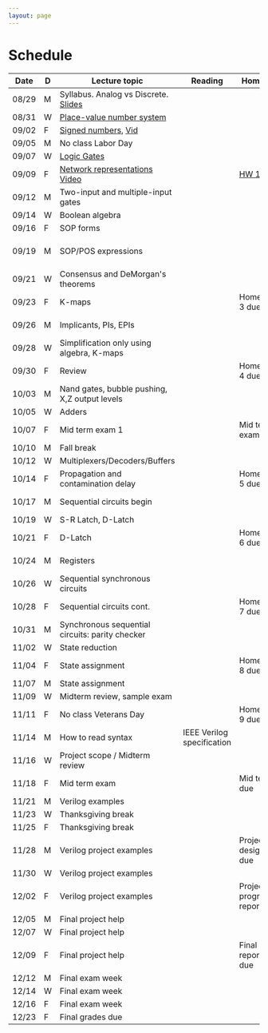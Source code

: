 ```yaml
---
layout: page
---
```

# Schedule

| Date  | D | Lecture topic                                                                                                                                                                                                   | Reading                    | Homework                                           | Labs                                                                                                                                             |
|-------|---|-----------------------------------------------------------------------------------------------------------------------------------------------------------------------------------------------------------------|----------------------------|----------------------------------------------------|--------------------------------------------------------------------------------------------------------------------------------------------------|
| 08/29 | M | Syllabus. Analog vs Discrete. [Slides]({{site.baseurl}}/slides/2022-08-29-what-to-expect-from-the-course.html)                                                                                                  |                            |                                                    | [Quartus setup](https://docs.google.com/document/d/e/2PACX-1vTu9Mh_yVPw8p98s87sdUuNZQvzQCiLp-JOeA5CztaqIbeVBMHjXZH2mJHuGnQB2h2CYx6927aY_QHf/pub) |
| 08/31 | W | [Place-value number system]({{site.baseurl}}/slides/2022-08-31-place-value-number-system_files/0831-notes.pdf.pdf)                                                                                              |                            |                                                    |                                                                                                                                                  |
| 09/02 | F | [Signed numbers]({{site.baseurl}}/slides/2022-08-31-place-value-number-system_files/0902-notes.pdf.pdf), [Vid](https://2189801-2.kaf.kaltura.com/media/Vikas%20Dhiman's%20Personal%20Meeting%20Room/1_hvz08n53) |                            |                                                    |                                                                                                                                                  |
| 09/05 | M | No class Labor Day                                                                                                                                                                                              |                            |                                                    |                                                                                                                                                  |
| 09/07 | W | [Logic Gates]({{site.baseurl}}/slides/0907-boolean-algebra_files/0907-notes.pdf)                                                                                                                                |                            |                                                    |                                                                                                                                                  |
| 09/09 | F | [Network representations]({{site.baseurl}}/slides/0907-boolean-algebra_files/0909-notes.pdf.pdf) [Video](https://2189801-2.kaf.kaltura.com/media/Vikas%20Dhiman's%20Personal%20Meeting%20Room/1_i4x8i7s0)                                                                                                                    |                            | [HW 1 due]({{site.baseurl}}/homeworks/hw1/hw1.pdf) |                                                                                                                                                  |
| 09/12 | M | Two-input and multiple-input gates                                                                                                                                                                              |                            |                                                    | [Verilog basics]({{site.baseurl}}/lab_pdfs/ECE275_Lab2_Multiplexers_Verilog_and_Schematics.pdf)                                                                                                                                   |
| 09/14 | W | Boolean algebra                                                                                                                                                                                                 |                            |                                                    |                                                                                                                                                  |
| 09/16 | F | SOP forms                                                                                                                                                                                                       |                            |                                                    |                                                                                                                                                  |
| 09/19 | M | SOP/POS expressions                                                                                                                                                                                             |                            |                                                    | Verilog adder example                                                                                                                            |
| 09/21 | W | Consensus and DeMorgan's theorems                                                                                                                                                                               |                            |                                                    |                                                                                                                                                  |
| 09/23 | F | K-maps                                                                                                                                                                                                          |                            | Homework 3 due                                     |                                                                                                                                                  |
| 09/26 | M | Implicants, PIs, EPIs                                                                                                                                                                                           |                            |                                                    | Logic synthesis                                                                                                                                  |
| 09/28 | W | Simplification only using algebra, K-maps                                                                                                                                                                       |                            |                                                    |                                                                                                                                                  |
| 09/30 | F | Review                                                                                                                                                                                                          |                            | Homework 4 due                                     |                                                                                                                                                  |
| 10/03 | M | Nand gates, bubble pushing, X,Z output levels                                                                                                                                                                   |                            |                                                    |                                                                                                                                                  |
| 10/05 | W | Adders                                                                                                                                                                                                          |                            |                                                    |                                                                                                                                                  |
| 10/07 | F | Mid term exam 1                                                                                                                                                                                                 |                            | Mid term exam                                      |                                                                                                                                                  |
| 10/10 | M | Fall break                                                                                                                                                                                                      |                            |                                                    |                                                                                                                                                  |
| 10/12 | W | Multiplexers/Decoders/Buffers                                                                                                                                                                                   |                            |                                                    |                                                                                                                                                  |
| 10/14 | F | Propagation and contamination delay                                                                                                                                                                             |                            | Homework 5 due                                     |                                                                                                                                                  |
| 10/17 | M | Sequential circuits begin                                                                                                                                                                                       |                            |                                                    | Ripple adder                                                                                                                                     |
| 10/19 | W | S-R Latch, D-Latch                                                                                                                                                                                              |                            |                                                    |                                                                                                                                                  |
| 10/21 | F | D-Latch                                                                                                                                                                                                         |                            | Homework 6 due                                     |                                                                                                                                                  |
| 10/24 | M | Registers                                                                                                                                                                                                       |                            |                                                    | Procedural VLG                                                                                                                                   |
| 10/26 | W | Sequential synchronous circuits                                                                                                                                                                                 |                            |                                                    |                                                                                                                                                  |
| 10/28 | F | Sequential circuits cont.                                                                                                                                                                                       |                            | Homework 7 due                                     |                                                                                                                                                  |
| 10/31 | M | Synchronous sequential circuits: parity checker                                                                                                                                                                 |                            |                                                    | Code quality                                                                                                                                     |
| 11/02 | W | State reduction                                                                                                                                                                                                 |                            |                                                    |                                                                                                                                                  |
| 11/04 | F | State assignment                                                                                                                                                                                                |                            | Homework 8 due                                     |                                                                                                                                                  |
| 11/07 | M | State assignment                                                                                                                                                                                                |                            |                                                    |                                                                                                                                                  |
| 11/09 | W | Midterm review, sample exam                                                                                                                                                                                     |                            |                                                    |                                                                                                                                                  |
| 11/11 | F | No class Veterans Day                                                                                                                                                                                           |                            | Homework 9 due                                     |                                                                                                                                                  |
| 11/14 | M | How to read syntax                                                                                                                                                                                              | IEEE Verilog specification |                                                    | HDL simulation                                                                                                                                   |
| 11/16 | W | Project scope / Midterm review                                                                                                                                                                                  |                            |                                                    |                                                                                                                                                  |
| 11/18 | F | Mid term exam                                                                                                                                                                                                   |                            | Mid term due                                       |                                                                                                                                                  |
| 11/21 | M | Verilog examples                                                                                                                                                                                                |                            |                                                    |                                                                                                                                                  |
| 11/23 | W | Thanksgiving break                                                                                                                                                                                              |                            |                                                    |                                                                                                                                                  |
| 11/25 | F | Thanksgiving break                                                                                                                                                                                              |                            |                                                    |                                                                                                                                                  |
| 11/28 | M | Verilog project examples                                                                                                                                                                                        |                            | Project design doc due                             |                                                                                                                                                  |
| 11/30 | W | Verilog project examples                                                                                                                                                                                        |                            |                                                    |                                                                                                                                                  |
| 12/02 | F | Verilog project examples                                                                                                                                                                                        |                            | Project progress report 1                          |                                                                                                                                                  |
| 12/05 | M | Final project help                                                                                                                                                                                              |                            |                                                    |                                                                                                                                                  |
| 12/07 | W | Final project help                                                                                                                                                                                              |                            |                                                    |                                                                                                                                                  |
| 12/09 | F | Final project help                                                                                                                                                                                              |                            | Final project report/demo due                      |                                                                                                                                                  |
| 12/12 | M | Final exam week                                                                                                                                                                                                 |                            |                                                    |                                                                                                                                                  |
| 12/14 | W | Final exam week                                                                                                                                                                                                 |                            |                                                    |                                                                                                                                                  |
| 12/16 | F | Final exam week                                                                                                                                                                                                 |                            |                                                    |                                                                                                                                                  |
| 12/23 | F | Final grades due                                                                                                                                                                                                |                            |                                                    |                                                                                                                                                  |
